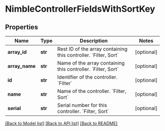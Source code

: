 # NimbleControllerFieldsWithSortKey

## Properties
Name | Type | Description | Notes
------------ | ------------- | ------------- | -------------
**array_id** | **str** | Rest ID of the array containing this controller. &#x60;Filter, Sort&#x60; | [optional] 
**array_name** | **str** | Name of the array containing this controller. &#x60;Filter, Sort&#x60; | [optional] 
**id** | **str** | Identifier of the controller. &#x60;Filter&#x60; | [optional] 
**name** | **str** | Name of the controller. &#x60;Filter, Sort&#x60; | [optional] 
**serial** | **str** | Serial number for this controller. &#x60;Filter, Sort&#x60; | [optional] 

[[Back to Model list]](../README.md#documentation-for-models) [[Back to API list]](../README.md#documentation-for-api-endpoints) [[Back to README]](../README.md)


